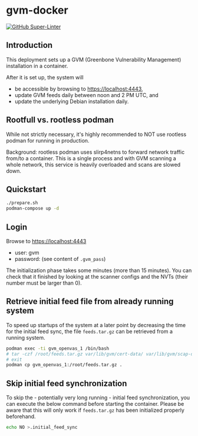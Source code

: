 # gvm-docker

[![GitHub Super-Linter](https://github.com/tropicalwave/gvm-docker/workflows/Lint%20Code%20Base/badge.svg)](https://github.com/marketplace/actions/super-linter)

## Introduction

This deployment sets up a GVM (Greenbone Vulnerability Management)
installation in a container.

After it is set up, the system will

* be accessible by browsing to <https://localhost:4443>,
* update GVM feeds daily between noon and 2 PM UTC, and
* update the underlying Debian installation daily.

## Rootfull vs. rootless podman

While not strictly necessary, it's highly recommended to NOT use rootless
podman for running in production.

Background: rootless podman uses slirp4netns to forward network
traffic from/to a container. This is a single process and with GVM scanning a whole
network, this service is heavily overloaded and scans are slowed down.

## Quickstart

```bash
./prepare.sh
podman-compose up -d
```

## Login

Browse to <https://localhost:4443>

* user: gvm
* password: (see content of `.gvm_pass`)

The initialization phase takes some minutes (more than 15 minutes).
You can check that it finished by looking at the scanner configs and the
NVTs (their number must be larger than 0).

## Retrieve initial feed file from already running system

To speed up startups of the system at a later point by decreasing the
time for the initial feed sync, the file `feeds.tar.gz` can be retrieved
from a running system.

```bash
podman exec -ti gvm_openvas_1 /bin/bash
# tar -czf /root/feeds.tar.gz var/lib/gvm/cert-data/ var/lib/gvm/scap-data/ var/lib/openvas/plugins/ var/lib/gvm/data-objects/gvmd/
# exit
podman cp gvm_openvas_1:/root/feeds.tar.gz .
```

## Skip initial feed synchronization

To skip the - potentially very long running - initial feed synchronization,
you can execute the below command before starting the container. Please
be aware that this will only work if `feeds.tar.gz` has been initialized
properly beforehand.

```bash
echo NO >.initial_feed_sync
```
